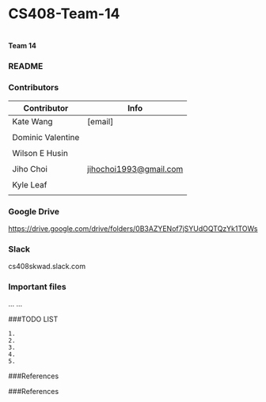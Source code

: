 # CS408-Team-14
# 
<!--

-->

**Team 14** 

### README

### Contributors

Contributor          | Info
-------------------- | -------------
Kate Wang            | [email]
	             | 
Dominic Valentine    | 
		     | 
Wilson E Husin       |
                     |                 
Jiho Choi            | jihochoi1993@gmail.com
		     |                     
Kyle Leaf            |
                     |



### Google Drive
https://drive.google.com/drive/folders/0B3AZYENof7jSYUdOQTQzYk1TOWs
<br />

### Slack
cs408skwad.slack.com
<br />

### Important files
...
...
<br />



                     
<!--
	Jiho Choi
		Email	:	jihochoi1993@gmail.com
		Web		:	http://web.ics.purdue.edu/~choi296/
-->



###TODO LIST

	1.
	2.
	3.
	4.
	5.





###References




###References







<br />
<br />
<br />
<br />

<!--
 Copyright 2017, Purdue Univ.
-->
